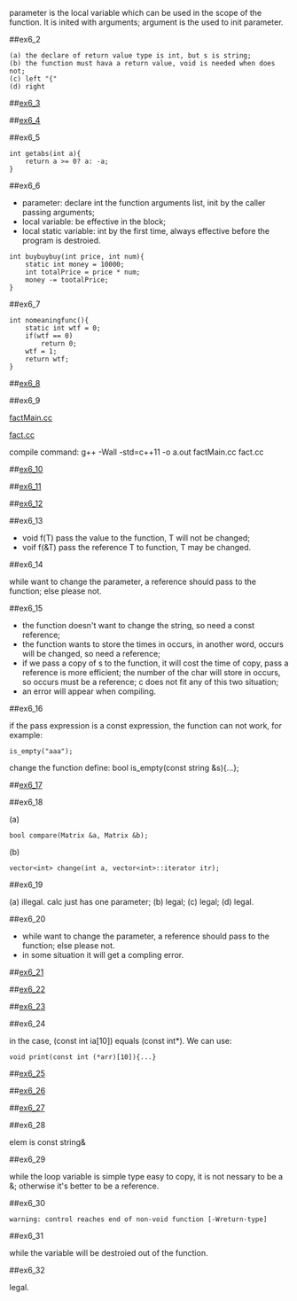 parameter is the local variable which can be used in the scope of the function. It is inited with arguments;
argument is the used to init parameter.

##ex6_2
~~~
(a) the declare of return value type is int, but s is string;
(b) the function must hava a return value, void is needed when does not;
(c) left "{"
(d) right
~~~

##[ex6_3](https://github.com/suisuihan/cpp-primer/blob/master/chapter6/ex6_3.cpp)


##[ex6_4](https://github.com/suisuihan/cpp-primer/blob/master/chapter6/ex6_3.cpp)

##ex6_5

~~~
int getabs(int a){
    return a >= 0? a: -a;
}
~~~

##ex6_6
* parameter: declare int the function arguments list, init by the caller passing arguments;
* local variable: be effective in the block;
* local static variable: int by the first time, always effective before the program is destroied.

~~~
int buybuybuy(int price, int num){
    static int money = 10000;
    int totalPrice = price * num;
    money -= tootalPrice;
}
~~~

##ex6_7

~~~
int nomeaningfunc(){
    static int wtf = 0;
    if(wtf == 0)
        return 0;
    wtf = 1;
    return wtf;
}
~~~

##[ex6_8](https://github.com/suisuihan/cpp-primer/blob/master/chapter6/fact.h)

##ex6_9

[factMain.cc](https://github.com/suisuihan/cpp-primer/blob/master/chapter6/factMain.cc)

[fact.cc](https://github.com/suisuihan/cpp-primer/blob/master/chapter6/fact.cc)


compile command: g++ -Wall -std=c++11 -o a.out factMain.cc fact.cc

##[ex6_10](https://github.com/suisuihan/cpp-primer/blob/master/chapter6/ex6_10.cpp)


##[ex6_11](https://github.com/suisuihan/cpp-primer/blob/master/chapter6/ex6_11.cpp)


##[ex6_12](https://github.com/suisuihan/cpp-primer/blob/master/chapter6/ex6_12.cpp)

##ex6_13

* void f(T) pass the value to the function, T will not be changed;
* voif f(&T) pass the reference T to function, T may be changed.

##ex6_14

while want to change the parameter, a reference should pass to the function; else please not.

##ex6_15

* the function doesn't want to change the string, so need a const reference;
* the function wants to store the times in occurs, in another word, occurs will be changed, so need a reference;
* if we pass a copy of s to the function, it will cost the time of copy, pass a reference is more efficient; the number of
the char will store in occurs, so occurs must be a reference; c does not fit any of this two situation;
* an error will appear when compiling.

##ex6_16

if the pass expression is a const expression, the function can not work, for example:
~~~
is_empty("aaa");
~~~
change the function define:
bool is_empty(const string &s){...};

##[ex6_17](https://github.com/suisuihan/cpp-primer/blob/master/chapter6/ex6_17.cpp)

##ex6_18

(a)
~~~
bool compare(Matrix &a, Matrix &b);
~~~
(b)
~~~
vector<int> change(int a, vector<int>::iterator itr);
~~~

##ex6_19

(a) illegal. calc just has one parameter;
(b) legal;
(c) legal;
(d) legal.

##ex6_20

* while want to change the parameter, a reference should pass to the function; else please not.
* in some situation it will get a compling error.

##[ex6_21](https://github.com/suisuihan/cpp-primer/blob/master/chapter6/ex6_21.cpp)

##[ex6_22](https://github.com/suisuihan/cpp-primer/blob/master/chapter6/ex6_22.cpp)

##[ex6_23](https://github.com/suisuihan/cpp-primer/blob/master/chapter6/ex6_23.cpp)

##ex6_24

in the case, (const int ia[10]) equals (const int*). We can use:
~~~
void print(const int (*arr)[10]){...}
~~~

##[ex6_25](https://github.com/suisuihan/cpp-primer/blob/master/chapter6/ex6_25.cpp)

##[ex6_26](https://github.com/suisuihan/cpp-primer/blob/master/chapter6/ex6_26.cpp)

##[ex6_27](https://github.com/suisuihan/cpp-primer/blob/master/chapter6/ex6_27.cpp)


##ex6_28

elem is const string&

##ex6_29

while the loop variable is simple type easy to copy, it is not nessary to be a &; otherwise it's better to be a reference.

##ex6_30
```
warning: control reaches end of non-void function [-Wreturn-type]
```

##ex6_31

while the variable will be destroied out of the function.

##ex6_32

legal. 